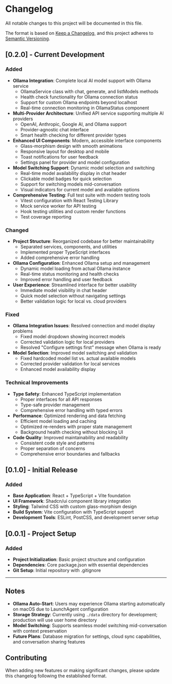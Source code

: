 # Changelog

All notable changes to this project will be documented in this file.

The format is based on [Keep a Changelog](https://keepachangelog.com/en/1.0.0/),
and this project adheres to [Semantic Versioning](https://semver.org/spec/v2.0.0.html).

## [0.2.0] - Current Development

### Added
- **Ollama Integration**: Complete local AI model support with Ollama service
  - OllamaService class with chat, generate, and listModels methods
  - Health check functionality for Ollama connection status
  - Support for custom Ollama endpoints beyond localhost
  - Real-time connection monitoring in OllamaStatus component
- **Multi-Provider Architecture**: Unified API service supporting multiple AI providers
  - OpenAI, Anthropic, Google AI, and Ollama support
  - Provider-agnostic chat interface
  - Smart health checking for different provider types
- **Enhanced UI Components**: Modern, accessible interface components
  - Glass-morphism design with smooth animations
  - Responsive layout for desktop and mobile
  - Toast notifications for user feedback
  - Settings panel for provider and model configuration
- **Model Switching Support**: Dynamic model selection and switching
  - Real-time model availability display in chat header
  - Clickable model badges for quick selection
  - Support for switching models mid-conversation
  - Visual indicators for current model and available options
- **Comprehensive Testing**: Full test suite with modern testing tools
  - Vitest configuration with React Testing Library
  - Mock service worker for API testing
  - Hook testing utilities and custom render functions
  - Test coverage reporting

### Changed
- **Project Structure**: Reorganized codebase for better maintainability
  - Separated services, components, and utilities
  - Implemented proper TypeScript interfaces
  - Added comprehensive error handling
- **Ollama Configuration**: Enhanced Ollama setup and management
  - Dynamic model loading from actual Ollama instance
  - Real-time status monitoring and health checks
  - Improved error handling and user feedback
- **User Experience**: Streamlined interface for better usability
  - Immediate model visibility in chat header
  - Quick model selection without navigating settings
  - Better validation logic for local vs. cloud providers

### Fixed
- **Ollama Integration Issues**: Resolved connection and model display problems
  - Fixed model dropdown showing incorrect models
  - Corrected validation logic for local providers
  - Resolved "Configure settings first" message when Ollama is ready
- **Model Selection**: Improved model switching and validation
  - Fixed hardcoded model list vs. actual available models
  - Corrected provider validation for local services
  - Enhanced model availability display

### Technical Improvements
- **Type Safety**: Enhanced TypeScript implementation
  - Proper interfaces for all API responses
  - Type-safe provider management
  - Comprehensive error handling with typed errors
- **Performance**: Optimized rendering and data fetching
  - Efficient model loading and caching
  - Optimized re-renders with proper state management
  - Background health checking without blocking UI
- **Code Quality**: Improved maintainability and readability
  - Consistent code style and patterns
  - Proper separation of concerns
  - Comprehensive error boundaries and fallbacks

## [0.1.0] - Initial Release

### Added
- **Base Application**: React + TypeScript + Vite foundation
- **UI Framework**: Shadcn/ui component library integration
- **Styling**: Tailwind CSS with custom glass-morphism design
- **Build System**: Vite configuration with TypeScript support
- **Development Tools**: ESLint, PostCSS, and development server setup

## [0.0.1] - Project Setup

### Added
- **Project Initialization**: Basic project structure and configuration
- **Dependencies**: Core package.json with essential dependencies
- **Git Setup**: Initial repository with .gitignore

---

## Notes

- **Ollama Auto-Start**: Users may experience Ollama starting automatically on macOS due to LaunchAgent configuration
- **Storage Strategy**: Currently using `./data` directory for development; production will use user home directory
- **Model Switching**: Supports seamless model switching mid-conversation with context preservation
- **Future Plans**: Database migration for settings, cloud sync capabilities, and conversation sharing features

## Contributing

When adding new features or making significant changes, please update this changelog following the established format.

